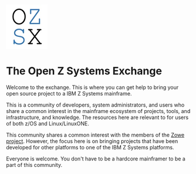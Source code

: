 [openzsx logo]: images/OZSX_logo.jpg "openzsx logo"

!["openzsx logo"][openzsx logo]
# The Open Z Systems Exchange
Welcome to the exchange.  This is where you can get help to bring your open
source project to a IBM Z Systems mainframe.

This is a community of developers, system administrators, and users who
share a common interest in the mainframe ecosystem of projects, tools, and
infrastructure, and knowledge.  The resources here are relevant to for users of
both z/OS and Linux/LinuxONE.

This community shares a common interest with the members of the
[Zowe project](https://github.com/zowe).  However, the focus here is on bringing
projects that have been developed for other platforms to one of the IBM Z Systems
platforms.

Everyone is welcome.  You don't have to be a hardcore mainframer to be a part of
this community.
